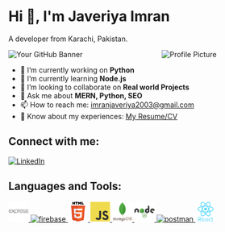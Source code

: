 <!-- Your Name -->
# Hi 👋, I'm Javeriya Imran

<!-- Your Bio -->
A developer from Karachi, Pakistan.

<!-- Profile Picture -->
<img align="right" src="https://encrypted-tbn0.gstatic.com/images?q=tbn:ANd9GcS7XJqybKJzyTYNbWcVSUJJxA0Tr6WSAyQ1LF3zeW4xzw&s" alt="Profile Picture" width="200"/>

<!-- GitHub Banner -->
![Your GitHub Banner](https://encrypted-tbn0.gstatic.com/images?q=tbn:ANd9GcS7XJqybKJzyTYNbWcVSUJJxA0Tr6WSAyQ1LF3zeW4xzw&s)

- 🔭 I’m currently working on **Python**
- 🌱 I’m currently learning **Node.js**
- 👯 I’m looking to collaborate on **Real world Projects**
- 💬 Ask me about **MERN, Python, SEO**
- 📫 How to reach me: [imranjaveriya2003@gmail.com](mailto:imranjaveriya2003@gmail.com)
- 📄 Know about my experiences: [My Resume/CV](https://www.dropbox.com/scl/fi/bkq2gx5k3a5lrhiu5gibu/cv2-front-end.docx.pdf?rlkey=oi3zpcb3p00bhyaz1n6ba8v68&st=7hhk4gc7&dl=0)

## Connect with me:

[![LinkedIn](https://img.shields.io/badge/LinkedIn-Connect-blue?style=flat-square&logo=linkedin)](https://linkedin.com/in/javeriyah%20imran)

## Languages and Tools:

<p align="left">
  <a href="https://expressjs.com" target="_blank" rel="noreferrer">
    <img src="https://raw.githubusercontent.com/devicons/devicon/master/icons/express/express-original-wordmark.svg" alt="express" width="40" height="40"/>
  </a>
  <a href="https://firebase.google.com/" target="_blank" rel="noreferrer">
    <img src="https://www.vectorlogo.zone/logos/firebase/firebase-icon.svg" alt="firebase" width="40" height="40"/>
  </a>
  <a href="https://www.w3.org/html/" target="_blank" rel="noreferrer">
    <img src="https://raw.githubusercontent.com/devicons/devicon/master/icons/html5/html5-original-wordmark.svg" alt="html5" width="40" height="40"/>
  </a>
  <a href="https://developer.mozilla.org/en-US/docs/Web/JavaScript" target="_blank" rel="noreferrer">
    <img src="https://raw.githubusercontent.com/devicons/devicon/master/icons/javascript/javascript-original.svg" alt="javascript" width="40" height="40"/>
  </a>
  <a href="https://www.mongodb.com/" target="_blank" rel="noreferrer">
    <img src="https://raw.githubusercontent.com/devicons/devicon/master/icons/mongodb/mongodb-original-wordmark.svg" alt="mongodb" width="40" height="40"/>
  </a>
  <a href="https://nodejs.org" target="_blank" rel="noreferrer">
    <img src="https://raw.githubusercontent.com/devicons/devicon/master/icons/nodejs/nodejs-original-wordmark.svg" alt="nodejs" width="40" height="40"/>
  </a>
  <a href="https://postman.com" target="_blank" rel="noreferrer">
    <img src="https://www.vectorlogo.zone/logos/getpostman/getpostman-icon.svg" alt="postman" width="40" height="40"/>
  </a>
  <a href="https://reactjs.org/" target="_blank" rel="noreferrer">
    <img src="https://raw.githubusercontent.com/devicons/devicon/master/icons/react/react-original-wordmark.svg" alt="react" width="40" height="40"/>
  </a>
</p>
